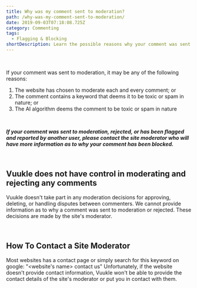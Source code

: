 ```yaml
---
title: Why was my comment sent to moderation?
path: /why-was-my-comment-sent-to-moderation/
date: 2019-09-03T07:18:08.725Z
category: Commenting
tags:
  - Flagging & Blocking
shortDescription: Learn the possible reasons why your comment was sent to moderation
---
```

<br>

If your comment was sent to moderation, it may be any of the following reasons:

1. The website has chosen to moderate each and every comment; or
2. The comment contains a keyword that deems it to be toxic or spam in nature; or
3. The AI algorithm deems the comment to be toxic or spam in nature

**_<Br>_**

**_If your comment was sent to moderation, rejected, or has been flagged and reported by another user, please contact the site moderator who will have more information as to why your comment has been blocked._** 

**_<br>_**

## **Vuukle does not have control in moderating and rejecting any comments**

Vuukle doesn't take part in any moderation decisions for approving, deleting, or handling disputes between commenters. We cannot provide information as to why a comment was sent to moderation or rejected. These decisions are made by the site's moderator. 

<Br>

## **How To Contact a Site Moderator**

Most websites has a contact page or simply search for this keyword on google: "<website's name> contact us" Unfortunately, if the website doesn't provide contact information, Vuukle won't be able to provide the contact details of the site's moderator or put you in contact with them.
